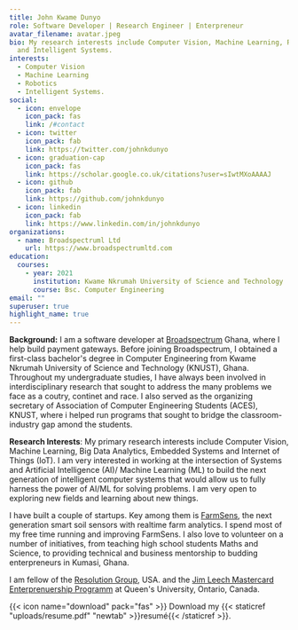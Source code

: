 ```yaml
---
title: John Kwame Dunyo
role: Software Developer | Research Engineer | Enterpreneur
avatar_filename: avatar.jpeg
bio: My research interests include Computer Vision, Machine Learning, Robotics
  and Intelligent Systems.
interests:
  - Computer Vision
  - Machine Learning
  - Robotics
  - Intelligent Systems.
social:
  - icon: envelope
    icon_pack: fas
    link: /#contact
  - icon: twitter
    icon_pack: fab
    link: https://twitter.com/johnkdunyo
  - icon: graduation-cap
    icon_pack: fas
    link: https://scholar.google.co.uk/citations?user=sIwtMXoAAAAJ
  - icon: github
    icon_pack: fab
    link: https://github.com/johnkdunyo
  - icon: linkedin
    icon_pack: fab
    link: https://www.linkedin.com/in/johnkdunyo
organizations:
  - name: Broadspectruml Ltd
    url: https://www.broadspectrumltd.com
education:
  courses:
    - year: 2021
      institution: Kwame Nkrumah University of Science and Technology
      course: Bsc. Computer Engineering
email: ""
superuser: true
highlight_name: true
---
```

**Background:** I am a software developer at [Broadspectrum](https://broadspectrumdigitalpayments.com/) Ghana, where I help build payment gateways. Before joining Broadspectrum, I obtained a first-class bachelor's degree in Computer Engineering from Kwame Nkrumah University of Science and Technology (KNUST), Ghana. Throughout my undergraduate studies, I have always been involved in interdisciplinary research that sought to address the many problems we face as a coutry, continet and race. I also served as the organizing secretary of Association of Computer Engineering Students (ACES), KNUST, where i helped run programs that sought to bridge the classroom-industry gap amond the students.

**Research Interests**: My primary research interests include Computer Vision, Machine Learning, Big Data Analytics, Embedded Systems and Internet of Things (IoT). I am very interested in working at the intersection of Systems and Artificial Intelligence (AI)/ Machine Learning (ML) to build the next generation of intelligent computer systems that would allow us to fully harness the power of AI/ML for solving problems. I am very open to exploring new fields and learning about new things.

I have built a couple of startups. Key among them is [FarmSens](http://farmsens.netlify.app/), the next generation smart soil sensors with realtime farm analytics. I spend most of my free time running and improving FarmSens. I also love to volunteer on a number of initiatives, from teaching high school students Maths and Science, to providing technical and business mentorship to budding enterpreneurs in Kumasi, Ghana.

I am fellow of the [Resolution Group](https://resolutionproject.org/fellows/john-kwame-dunyo/), USA. and the [Jim Leech Mastercard Enterprenuership Programm](https://www.queensu.ca/gazette/stories/application-period-now-open-jim-leech-mastercard-foundation-fellowships) at Queen's University, Ontario, Canada.



{{< icon name="download" pack="fas" >}} Download my {{< staticref "uploads/resume.pdf" "newtab" >}}resumé{{< /staticref >}}.